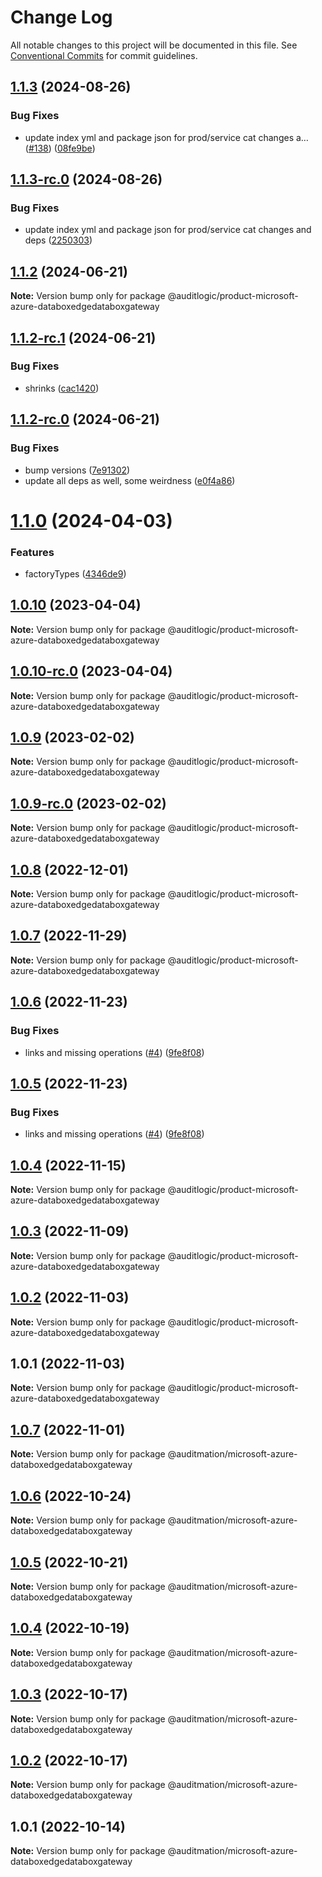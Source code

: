 # Change Log

All notable changes to this project will be documented in this file.
See [Conventional Commits](https://conventionalcommits.org) for commit guidelines.

## [1.1.3](https://github.com/auditlogic/product/compare/@auditlogic/product-microsoft-azure-databoxedgedataboxgateway@1.1.2...@auditlogic/product-microsoft-azure-databoxedgedataboxgateway@1.1.3) (2024-08-26)


### Bug Fixes

* update index yml and package json for prod/service cat changes a… ([#138](https://github.com/auditlogic/product/issues/138)) ([08fe9be](https://github.com/auditlogic/product/commit/08fe9beb1c8457462a19bc69caa02e6212d97e1a))





## [1.1.3-rc.0](https://github.com/auditlogic/product/compare/@auditlogic/product-microsoft-azure-databoxedgedataboxgateway@1.1.2...@auditlogic/product-microsoft-azure-databoxedgedataboxgateway@1.1.3-rc.0) (2024-08-26)


### Bug Fixes

* update index yml and package json for prod/service cat changes and deps ([2250303](https://github.com/auditlogic/product/commit/225030363a363608240135b7ebed386b28f01e4b))





## [1.1.2](https://github.com/auditlogic/product/compare/@auditlogic/product-microsoft-azure-databoxedgedataboxgateway@1.1.2-rc.1...@auditlogic/product-microsoft-azure-databoxedgedataboxgateway@1.1.2) (2024-06-21)

**Note:** Version bump only for package @auditlogic/product-microsoft-azure-databoxedgedataboxgateway





## [1.1.2-rc.1](https://github.com/auditlogic/product/compare/@auditlogic/product-microsoft-azure-databoxedgedataboxgateway@1.1.2-rc.0...@auditlogic/product-microsoft-azure-databoxedgedataboxgateway@1.1.2-rc.1) (2024-06-21)


### Bug Fixes

* shrinks ([cac1420](https://github.com/auditlogic/product/commit/cac14200fefcd8183ab69fe89a47bd3f70f563e9))





## [1.1.2-rc.0](https://github.com/auditlogic/product/compare/@auditlogic/product-microsoft-azure-databoxedgedataboxgateway@1.1.0...@auditlogic/product-microsoft-azure-databoxedgedataboxgateway@1.1.2-rc.0) (2024-06-21)


### Bug Fixes

* bump versions ([7e91302](https://github.com/auditlogic/product/commit/7e913023b8b312150ed7762c32fbbe616be71de5))
* update all deps as well, some weirdness ([e0f4a86](https://github.com/auditlogic/product/commit/e0f4a864714e2d3de6bbf3da014d5312fe53be2f))





# [1.1.0](https://github.com/auditlogic/product/compare/@auditlogic/product-microsoft-azure-databoxedgedataboxgateway@1.0.10...@auditlogic/product-microsoft-azure-databoxedgedataboxgateway@1.1.0) (2024-04-03)


### Features

* factoryTypes ([4346de9](https://github.com/auditlogic/product/commit/4346de92693aee892fccf725338ffc7b80ab182b))





## [1.0.10](https://github.com/auditlogic/product/compare/@auditlogic/product-microsoft-azure-databoxedgedataboxgateway@1.0.9...@auditlogic/product-microsoft-azure-databoxedgedataboxgateway@1.0.10) (2023-04-04)

**Note:** Version bump only for package @auditlogic/product-microsoft-azure-databoxedgedataboxgateway





## [1.0.10-rc.0](https://github.com/auditlogic/product/compare/@auditlogic/product-microsoft-azure-databoxedgedataboxgateway@1.0.9...@auditlogic/product-microsoft-azure-databoxedgedataboxgateway@1.0.10-rc.0) (2023-04-04)

**Note:** Version bump only for package @auditlogic/product-microsoft-azure-databoxedgedataboxgateway





## [1.0.9](https://github.com/auditlogic/product/compare/@auditlogic/product-microsoft-azure-databoxedgedataboxgateway@1.0.8...@auditlogic/product-microsoft-azure-databoxedgedataboxgateway@1.0.9) (2023-02-02)

**Note:** Version bump only for package @auditlogic/product-microsoft-azure-databoxedgedataboxgateway





## [1.0.9-rc.0](https://github.com/auditlogic/product/compare/@auditlogic/product-microsoft-azure-databoxedgedataboxgateway@1.0.8...@auditlogic/product-microsoft-azure-databoxedgedataboxgateway@1.0.9-rc.0) (2023-02-02)

**Note:** Version bump only for package @auditlogic/product-microsoft-azure-databoxedgedataboxgateway





## [1.0.8](https://github.com/auditlogic/product/compare/@auditlogic/product-microsoft-azure-databoxedgedataboxgateway@1.0.7...@auditlogic/product-microsoft-azure-databoxedgedataboxgateway@1.0.8) (2022-12-01)

**Note:** Version bump only for package @auditlogic/product-microsoft-azure-databoxedgedataboxgateway





## [1.0.7](https://github.com/auditlogic/product/compare/@auditlogic/product-microsoft-azure-databoxedgedataboxgateway@1.0.6...@auditlogic/product-microsoft-azure-databoxedgedataboxgateway@1.0.7) (2022-11-29)

**Note:** Version bump only for package @auditlogic/product-microsoft-azure-databoxedgedataboxgateway





## [1.0.6](https://github.com/auditlogic/product/compare/@auditlogic/product-microsoft-azure-databoxedgedataboxgateway@1.0.4...@auditlogic/product-microsoft-azure-databoxedgedataboxgateway@1.0.6) (2022-11-23)


### Bug Fixes

* links and missing operations ([#4](https://github.com/auditlogic/product/issues/4)) ([9fe8f08](https://github.com/auditlogic/product/commit/9fe8f08fe7c57fdb79f991ac35bd6ac2e7dcad38))





## [1.0.5](https://github.com/auditlogic/product/compare/@auditlogic/product-microsoft-azure-databoxedgedataboxgateway@1.0.4...@auditlogic/product-microsoft-azure-databoxedgedataboxgateway@1.0.5) (2022-11-23)


### Bug Fixes

* links and missing operations ([#4](https://github.com/auditlogic/product/issues/4)) ([9fe8f08](https://github.com/auditlogic/product/commit/9fe8f08fe7c57fdb79f991ac35bd6ac2e7dcad38))





## [1.0.4](https://github.com/auditlogic/product/compare/@auditlogic/product-microsoft-azure-databoxedgedataboxgateway@1.0.3...@auditlogic/product-microsoft-azure-databoxedgedataboxgateway@1.0.4) (2022-11-15)

**Note:** Version bump only for package @auditlogic/product-microsoft-azure-databoxedgedataboxgateway





## [1.0.3](https://github.com/auditlogic/product/compare/@auditlogic/product-microsoft-azure-databoxedgedataboxgateway@1.0.2...@auditlogic/product-microsoft-azure-databoxedgedataboxgateway@1.0.3) (2022-11-09)

**Note:** Version bump only for package @auditlogic/product-microsoft-azure-databoxedgedataboxgateway





## [1.0.2](https://github.com/auditlogic/product/compare/@auditlogic/product-microsoft-azure-databoxedgedataboxgateway@1.0.1...@auditlogic/product-microsoft-azure-databoxedgedataboxgateway@1.0.2) (2022-11-03)

**Note:** Version bump only for package @auditlogic/product-microsoft-azure-databoxedgedataboxgateway





## 1.0.1 (2022-11-03)

**Note:** Version bump only for package @auditlogic/product-microsoft-azure-databoxedgedataboxgateway





## [1.0.7](https://github.com/auditmation/store-content/compare/@auditmation/microsoft-azure-databoxedgedataboxgateway@1.0.6...@auditmation/microsoft-azure-databoxedgedataboxgateway@1.0.7) (2022-11-01)

**Note:** Version bump only for package @auditmation/microsoft-azure-databoxedgedataboxgateway





## [1.0.6](https://github.com/auditmation/store-content/compare/@auditmation/microsoft-azure-databoxedgedataboxgateway@1.0.5...@auditmation/microsoft-azure-databoxedgedataboxgateway@1.0.6) (2022-10-24)

**Note:** Version bump only for package @auditmation/microsoft-azure-databoxedgedataboxgateway





## [1.0.5](https://github.com/auditmation/store-content/compare/@auditmation/microsoft-azure-databoxedgedataboxgateway@1.0.4...@auditmation/microsoft-azure-databoxedgedataboxgateway@1.0.5) (2022-10-21)

**Note:** Version bump only for package @auditmation/microsoft-azure-databoxedgedataboxgateway





## [1.0.4](https://github.com/auditmation/store-content/compare/@auditmation/microsoft-azure-databoxedgedataboxgateway@1.0.3...@auditmation/microsoft-azure-databoxedgedataboxgateway@1.0.4) (2022-10-19)

**Note:** Version bump only for package @auditmation/microsoft-azure-databoxedgedataboxgateway





## [1.0.3](https://github.com/auditmation/store-content/compare/@auditmation/microsoft-azure-databoxedgedataboxgateway@1.0.2...@auditmation/microsoft-azure-databoxedgedataboxgateway@1.0.3) (2022-10-17)

**Note:** Version bump only for package @auditmation/microsoft-azure-databoxedgedataboxgateway





## [1.0.2](https://github.com/auditmation/store-content/compare/@auditmation/microsoft-azure-databoxedgedataboxgateway@1.0.1...@auditmation/microsoft-azure-databoxedgedataboxgateway@1.0.2) (2022-10-17)

**Note:** Version bump only for package @auditmation/microsoft-azure-databoxedgedataboxgateway





## 1.0.1 (2022-10-14)

**Note:** Version bump only for package @auditmation/microsoft-azure-databoxedgedataboxgateway
